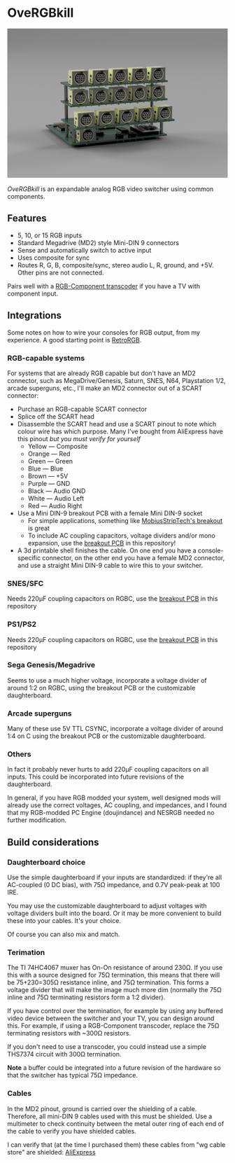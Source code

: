 # OveRGBkill

![Render](Renders/OveRGBkill.png)

*OveRGBkill* is an expandable analog RGB video switcher using common components.

## Features

* 5, 10, or 15 RGB inputs
* Standard Megadrive (MD2) style Mini-DIN 9 connectors
* Sense and automatically switch to active input
* Uses composite for sync
* Routes R, G, B, composite/sync, stereo audio L, R, ground, and +5V. Other pins are not connected.

Pairs well with a [RGB-Component transcoder](https://github.com/partlyhuman/rgb-yuv-transcoder) if you have a TV with component input.

## Integrations

Some notes on how to wire your consoles for RGB output, from my experience. A good starting point is [RetroRGB](https://www.retrorgb.com/systems.html).

### RGB-capable systems

For systems that are already RGB capable but don't have an MD2 connector, such as MegaDrive/Genesis, Saturn, SNES, N64, Playstation 1/2, arcade superguns, etc., I'll make an MD2 connector out of a SCART connector:

* Purchase an RGB-capable SCART connector
* Splice off the SCART head
* Disassemble the SCART head and use a SCART pinout to note which colour wire has which purpose. Many I've bought from AliExpress have this pinout *but you must verify for yourself*
	* Yellow — Composite
	* Orange — Red
	* Green — Green
	* Blue — Blue
	* Brown — +5V
	* Purple — GND
	* Black — Audio GND
	* White — Audio Left
	* Red — Audio Right
* Use a Mini DIN-9 breakout PCB with a female Mini DIN-9 socket
	* For simple applications, something like [MobiusStripTech's breakout](https://oshpark.com/shared_projects/amKj4zix) is great
	* To include AC coupling capacitors, voltage dividers and/or mono expansion, use the [breakout PCB](pcb/md2-rgb/) in this repository!
* A 3d printable shell finishes the cable. On one end you have a console-specific connector, on the other end you have a female MD2 connector, and use a straight Mini DIN-9 cable to wire this to your switcher.

### SNES/SFC

Needs 220μF coupling capacitors on RGBC, use the  [breakout PCB](pcb/md2-rgb/) in this repository

### PS1/PS2

Needs 220μF coupling capacitors on RGBC, use the  [breakout PCB](pcb/md2-rgb/) in this repository

### Sega Genesis/Megadrive

Seems to use a much higher voltage, incorporate a voltage divider of around 1:2 on RGBC, using the breakout PCB or the customizable daughterboard.

### Arcade superguns

Many of these use 5V TTL CSYNC, incorporate a voltage divider of around 1:4  on C using the breakout PCB or the customizable daughterboard.

### Others

In fact it probably never hurts to add 220μF coupling capacitors on all inputs. This could be incorporated into future revisions of the daughterboard.

In general, if you have RGB modded your system, well designed mods will already use the correct voltages, AC coupling, and impedances, and I found that my RGB-modded PC Engine (doujindance) and NESRGB needed no further modification.

## Build considerations

### Daughterboard choice

Use the simple daughterboard if your inputs are standardized: if they're all AC-coupled (0 DC bias), with 75Ω impedance, and 0.7V peak-peak at 100 IRE.

You may use the customizable daughterboard to adjust voltages with voltage dividers built into the board. Or it may be more convenient to build these into your cables. It's your choice.

Of course you can also mix and match.

### Terimation

The TI 74HC4067 muxer has On-On resistance of around 230Ω. If you use this with a source designed for 75Ω termination, this means that there will be 75+230=305Ω resistance inline, and 75Ω termination. This forms a voltage divider that will make the image much more dim (normally the 75Ω inline and 75Ω terminating resistors form a 1:2 divider).

If you have control over the termination, for example by using any buffered video device between the switcher and your TV, you can design around this. For example, if using a RGB-Component transcoder, replace the 75Ω terminating resistors with ~300Ω resistors.

If you don't need to use a transcoder, you could instead use a simple THS7374 circuit with 300Ω termination.

**Note** a buffer could be integrated into a future revision of the hardware so that the switcher has typical 75Ω impedance.

### Cables

In the MD2 pinout, ground is carried over the shielding of a cable. Therefore, all mini-DIN 9 cables used with this must be shielded. Use a multimeter to check continuity between the metal outer ring of each end of the cable to verify you have shielded cables.

I can verify that (at the time I purchased them) these cables from "wg cable store" are shielded: [AliExpress](https://www.aliexpress.com/item/1005004607170871.html)
